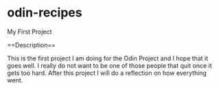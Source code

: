 # odin-recipes
My First Project

==Description==

This is the first project I am doing for the Odin Project and I hope that it goes well. I 
really do not want to be one of those people that quit once it gets too hard. After this project
I will do a reflection on how everything went.
